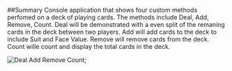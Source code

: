 ﻿##Summary
Console application that shows four custom methods perfomed on a deck of playing cards.
The methods include Deal, Add, Remove, Count.
Deal will be demonstrated with a even split of the remaning cards in the deck between two players.
Add will add cards to the deck to include Suit and Face Value.
Remove will remove cards from the deck.
Count wille count and display the total cards in the deck.

![Deal Add Remove Count]();